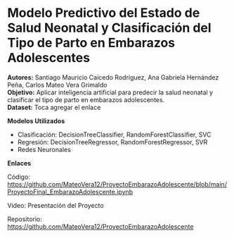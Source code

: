 # Modelo Predictivo del Estado de Salud Neonatal y Clasificación del Tipo de Parto en Embarazos Adolescentes
**Autores:** Santiago Mauricio Caicedo Rodríguez, Ana Gabriela Hernández Peña, Carlos Mateo Vera Grimaldo  
**Objetivo:** Aplicar inteligencia artificial para predecir la salud neonatal y clasificar el tipo de parto en embarazos adolescentes.  
**Dataset:** Toca agregar el enlace  

**Modelos Utilizados**
- Clasificación: DecisionTreeClassifier, RandomForestClassifier, SVC
- Regresión: DecisionTreeRegressor, RandomForestRegressor, SVR
- Redes Neuronales
  
**Enlaces**
  
Código: https://github.com/MateoVera12/ProyectoEmbarazoAdolescente/blob/main/ProyectoFinal_EmbarazoAdolescente.ipynb  

Video: Presentación del Proyecto  

Repositorio: https://github.com/MateoVera12/ProyectoEmbarazoAdolescente
